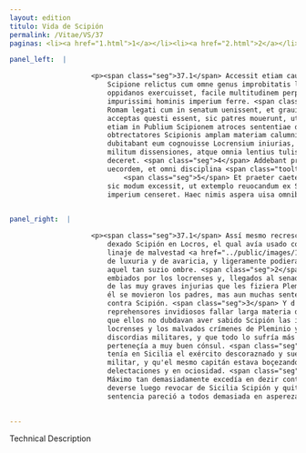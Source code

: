 ```yaml
---
layout: edition
titulo: Vida de Scipión
permalink: /Vitae/VS/37
paginas: <li><a href="1.html">1</a></li><li><a href="2.html">2</a></li><li><a href="3.html">3</a></li><li><a href="4.html">4</a></li><li><a href="5.html">5</a></li><li><a href="6.html">6</a></li><li><a href="7.html">7</a></li><li><a href="8.html">8</a></li><li><a href="9.html">9</a></li><li><a href="10.html">10</a></li><li><a href="11.html">11</a></li><li><a href="12.html">12</a></li><li><a href="13.html">13</a></li><li><a href="14.html">14</a></li><li><a href="15.html">15</a></li><li><a href="16.html">16</a></li><li><a href="17.html">17</a></li><li><a href="18.html">18</a></li><li><a href="19.html">19</a></li><li><a href="20.html">20</a></li><li><a href="21.html">21</a></li><li><a href="22.html">22</a></li><li><a href="23.html">23</a></li><li><a href="24.html">24</a></li><li><a href="25.html">25</a></li><li><a href="26.html">26</a></li><li><a href="27.html">27</a></li><li><a href="28.html">28</a></li><li><a href="29.html">29</a></li><li><a href="30.html">30</a></li><li><a href="31.html">31</a></li><li><a href="32.html">32</a></li><li><a href="33.html">33</a></li><li><a href="34.html">34</a></li><li><a href="35.html">35</a></li><li><a href="36.html">36</a></li><li><a href="37.html">37</a></li><li><a href="38.html">38</a></li><li><a href="39.html">39</a></li><li><a href="40.html">40</a></li><li><a href="41.html">41</a></li><li><a href="42.html">42</a></li><li><a href="43.html">43</a></li><li><a href="44.html">44</a></li><li><a href="45.html">45</a></li><li><a href="46.html">46</a></li><li><a href="47.html">47</a></li><li><a href="48.html">48</a></li><li><a href="49.html">49</a></li><li><a href="50.html">50</a></li><li><a href="51.html">51</a></li><li><a href="52.html">52</a></li><li><a href="53.html">53</a></li><li><a href="54.html">54</a></li><li><a href="55.html">55</a></li><li><a href="56.html">56</a></li><li><a href="57.html">57</a></li><li><a href="58.html">58</a></li><li><a href="59.html">59</a></li><li><a href="60.html">60</a></li><li><a href="61.html">61</a></li><li><a href="62.html">62</a></li><li><a href="63.html">63</a></li><li><a href="64.html">64</a></li><li><a href="65.html">65</a></li><li><a href="66.html">66</a></li><li><a href="67.html">67</a></li><li><a href="68.html">68</a></li><li><a href="69.html">69</a></li><li><a href="70.html">70</a></li><li><a href="71.html">71</a></li><li><a href="72.html">72</a></li><li><a href="73.html">73</a></li><li><a href="74.html">74</a></li>

panel_left:  |

                    <p><span class="seg">37.1</span> Accessit etiam causa quaedam Pleminii legati, qui Locris a
                        Scipione relictus cum omne genus improbitatis libidinis auariciae in
                        oppidanos exercuisset, facile multitudinem perpulit, ut omnia mallet, quam
                        impurissimi hominis imperium ferre. <span class="seg">2</span> Missi igitur a Locrensibus
                        Romam legati cum in senatum uenissent, et grauissimas iniurias a Pleminio
                        acceptas questi essent, sic patres mouerunt, ut non solum in Pleminium, sed
                        etiam in Publium Scipionem atroces sententiae dicerentur. <span class="seg">3</span> Hinc
                        obtrectatores Scipionis amplam materiam calumniae nacti afferere non
                        dubitabant eum cognouisse Locrensium iniurias, Pleminii scelera, suorum
                        militum dissensiones, atque omnia lentius tulisse quam optimum consulem
                        deceret. <span class="seg">4</span> Addebant praeterea exercitum in Sicilia habere
                        uecordem, et omni disciplina <span class="tooltip">solutum militari<span class="tooltiptext">militari solutum <span class="siglas">W</span> </span></span>, ipsum ducem oscitantem totum se ad uoluptates et ocium contulisse.
                            <span class="seg">5</span> Et praeter caeteros Fabius Maximus in Scipionem inuectus
                        sic modum excessit, ut extemplo reuocandum ex Sicilia abrogandumque et
                        imperium censeret. Haec nimis aspera uisa omnibus sententia est.</p>
                

panel_right:  |

                    <p><span class="seg">37.1</span> Assí mesmo recresció una causa de Pleminio legado, que avía
                        dexado Scipión en Locros, el qual avía usado contra los çibdadanos de todo
                        linaje de malvestad <a href="../public/images/1491/186v.jpg" target="new"><img class="facs" src="https://alfonsodepalencia.github.io/Vitae/public/images/facs_icon.jpg"/></a>[186v,b]
                        de luxuria y de avaricia, y ligeramente podiera compelir a la muchedumbre <span class="tooltip">que<span class="tooltiptext">q[ua]  </span></span> quesiesse antes qualesquier otros males que sofrir el mandamiento de
                        aquel tan suzio ombre. <span class="seg">2</span> Assí que venieron a Roma embaxadores
                        embiados por los locrenses y, llegados al senado, de tal guisa se quexaron
                        de las muy graves injurias que les fiziera Pleminio, que no solamente contra
                        él se movieron los padres, mas aun muchas sentencias d'ellos fueron ásperas
                        contra Scipión. <span class="seg">3</span> Y d'esto podieron sus detractores o
                        reprehensores invidiosos fallar larga materia de falsa accusasión y affirmar
                        que ellos no dubdavan aver sabido Scipión las injurias fechas a los
                        locrenses y los malvados crímenes de Pleminio y las differencias y
                        discordias militares, y que todo lo sufría más lentamente de lo que
                        perteneçía a muy buen cónsul. <span class="seg">4</span> Allende d'esto añadían que él
                        tenía en Sicilia el exército descoraznado y suelto de toda disciplina
                        militar, y qu'el mesmo capitán estava boçezando y todo empleado en
                        delectaciones y en ociosidad. <span class="seg">5</span> Y allende de los otros, Fabio
                        Máximo tan demasiadamente excedía en dezir contra Scipión, que juzgava
                        deverse luego revocar de Sicilia Scipión y quitársele la capitanía. Aquesta
                        sentencia pareció a todos demasiada en aspereza. </p>
                

---
```


Technical Description 